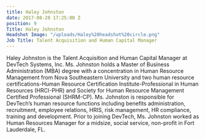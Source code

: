 ```yaml
---
title: Haley Johnston
date: 2017-08-28 17:25:00 Z
position: 9
Title: Haley Johnston
Headshot Image: "/uploads/Haley%20headshot%20circle.png"
Job Title: Talent Acquisition and Human Capital Manager
---
```


Haley Johnston is the Talent Acquisition and Human Capital Manager at DevTech Systems, Inc. Ms. Johnston holds a Master of Business Administration (MBA) degree with a concentration in Human Resource Management from Nova Southeastern University and two human resource certifications-Human Resource Certification Institute-Professional in Human Resources (HRCI-PHR) and Society for Human Resource Management Certified Professional (SHRM-CP). Ms. Johnston is responsible for DevTech’s human resource functions including benefits administration, recruitment, employee relations, HRIS, risk management, HR compliance, training and development. Prior to joining DevTech, Ms. Johnston worked as Human Resources Manager for a midsize, social service, non-profit in Fort Lauderdale, FL. 